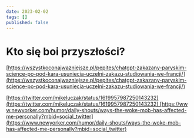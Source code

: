 ```yaml
---
date: 2023-02-02
tags: []
published: false
---
```

# Kto się boi przyszłości?

[https://wszystkoconajwazniejsze.pl/pepites/chatgpt-zakazany-paryskim-science-po-pod-kara-usuniecia-uczelni-zakazu-studiowania-we-francji/](https://wszystkoconajwazniejsze.pl/pepites/chatgpt-zakazany-paryskim-science-po-pod-kara-usuniecia-uczelni-zakazu-studiowania-we-francji/)

[https://twitter.com/mikeluczak/status/1619957987250143232](https://twitter.com/mikeluczak/status/1619957987250143232) [https://www.newyorker.com/humor/daily-shouts/ways-the-woke-mob-has-affected-me-personally?mbid=social_twitter](https://www.newyorker.com/humor/daily-shouts/ways-the-woke-mob-has-affected-me-personally?mbid=social_twitter)